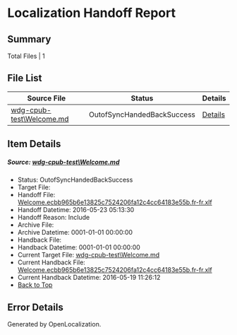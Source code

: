 # <a name='report-top'></a> Localization Handoff Report

## Summary
 Total Files | 1

## File List
 Source File | Status | Details 
 ----------- | ------ | ------- 
 [wdg-cpub-test\Welcome.md](https://github.com/OpenLocalizationOrg/wdg-cpub-test/blob/f859f84f3e52de7bf75a88baa6e72a64421cd894/wdg-cpub-test/Welcome.md) | OutofSyncHandedBackSuccess | [Details](#3389cf4b6f574a866b8830386e9c2b1ee26f4acd1757)

## Item Details
##### <a name='3389cf4b6f574a866b8830386e9c2b1ee26f4acd1757'></a> Source: [wdg-cpub-test\Welcome.md](https://github.com/OpenLocalizationOrg/wdg-cpub-test/blob/f859f84f3e52de7bf75a88baa6e72a64421cd894/wdg-cpub-test/Welcome.md)
* Status: OutofSyncHandedBackSuccess
* Target File: 
* Handoff File: [Welcome.ecbb965b6e13825c7524206fa12c4cc64183e55b.fr-fr.xlf](https://github.com/OpenLocalizationOrg/olhandoff/blob/fe30916b1ee6c939c47b8285c8d625efd6828d71/ol-handoff/OpenLocalizationOrg/wdg-cpub-test.fr-fr/master/Welcome.ecbb965b6e13825c7524206fa12c4cc64183e55b.fr-fr.xlf)
* Handoff Datetime: 2016-05-23 05:13:30
* Handoff Reason: Include
* Archive File: 
* Archive Datetime: 0001-01-01 00:00:00
* Handback File: 
* Handback Datetime: 0001-01-01 00:00:00
* Current Target File: [wdg-cpub-test\Welcome.md](https://github.com/OpenLocalizationOrg/wdg-cpub-test.fr-fr/blob/9616a03076716e204f7242b6c3f16a114ff9544c/wdg-cpub-test/Welcome.md)
* Current Handback File: [Welcome.ecbb965b6e13825c7524206fa12c4cc64183e55b.fr-fr.xlf](https://github.com/OpenLocalizationOrg/olhandback/blob/03b7c661da0928ef0e38376790fd14d82fdba996/ol-handback/OpenLocalizationOrg/wdg-cpub-test.fr-fr/master/Welcome.ecbb965b6e13825c7524206fa12c4cc64183e55b.fr-fr.xlf)
* Current Handback Datetime: 2016-05-19 11:26:12
* [Back to Top](#report-top)


## Error Details

Generated by OpenLocalization.
